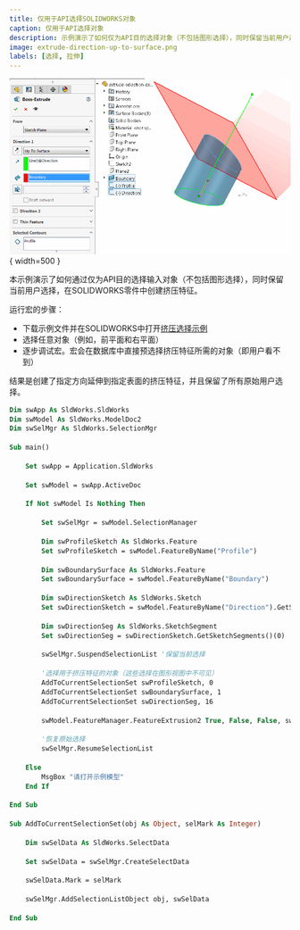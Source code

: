 ```yaml
---
title: 仅用于API选择SOLIDWORKS对象
caption: 仅用于API选择对象
description: 示例演示了如何仅为API目的选择对象（不包括图形选择），同时保留当前用户选择。
image: extrude-direction-up-to-surface.png
labels: [选择, 拉伸]
---
```

![沿着线方向将挤压的草图弧延伸到平面表面](extrude-direction-up-to-surface.png){ width=500 }

本示例演示了如何通过仅为API目的选择输入对象（不包括图形选择），同时保留当前用户选择，在SOLIDWORKS零件中创建挤压特征。

运行宏的步骤：

* 下载示例文件并在SOLIDWORKS中打开[挤压选择示例](extrude-selection-example.SLDPRT)
* 选择任意对象（例如，前平面和右平面）
* 逐步调试宏。宏会在数据库中直接预选择挤压特征所需的对象（即用户看不到）

结果是创建了指定方向延伸到指定表面的挤压特征，并且保留了所有原始用户选择。

~~~ vb
Dim swApp As SldWorks.SldWorks
Dim swModel As SldWorks.ModelDoc2
Dim swSelMgr As SldWorks.SelectionMgr

Sub main()

    Set swApp = Application.SldWorks

    Set swModel = swApp.ActiveDoc
    
    If Not swModel Is Nothing Then
            
        Set swSelMgr = swModel.SelectionManager
        
        Dim swProfileSketch As SldWorks.Feature
        Set swProfileSketch = swModel.FeatureByName("Profile")
        
        Dim swBoundarySurface As SldWorks.Feature
        Set swBoundarySurface = swModel.FeatureByName("Boundary")
        
        Dim swDirectionSketch As SldWorks.Sketch
        Set swDirectionSketch = swModel.FeatureByName("Direction").GetSpecificFeature
        
        Dim swDirectionSeg As SldWorks.SketchSegment
        Set swDirectionSeg = swDirectionSketch.GetSketchSegments()(0)
        
        swSelMgr.SuspendSelectionList '保留当前选择
        
        '选择用于挤压特征的对象（这些选择在图形视图中不可见）
        AddToCurrentSelectionSet swProfileSketch, 0
        AddToCurrentSelectionSet swBoundarySurface, 1
        AddToCurrentSelectionSet swDirectionSeg, 16
        
        swModel.FeatureManager.FeatureExtrusion2 True, False, False, swEndConditions_e.swEndCondUpToSurface, 0, 0, 0, False, False, False, False, 0, 0, False, False, False, False, True, True, True, 0, 0, False

        '恢复原始选择
        swSelMgr.ResumeSelectionList
        
    Else
        MsgBox "请打开示例模型"
    End If

End Sub

Sub AddToCurrentSelectionSet(obj As Object, selMark As Integer)
    
    Dim swSelData As SldWorks.SelectData
    
    Set swSelData = swSelMgr.CreateSelectData
    
    swSelData.Mark = selMark
    
    swSelMgr.AddSelectionListObject obj, swSelData
    
End Sub
~~~